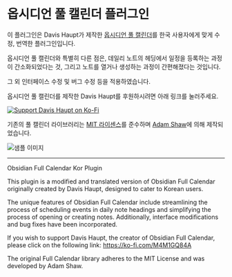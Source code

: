 # 옵시디언 풀 캘린더 플러그인

이 플러그인은 Davis Haupt가 제작한 [옵시디언 풀 캘린더](https://davish.github.io/obsidian-full-calendar/)를 한국 사용자에게 맞게 수정, 번역한 플러그인입니다.

옵시디언 풀 캘린더와 특별히 다른 점은, 데일리 노트의 헤딩에서 일정을 등록하는 과정이 간소화되었다는 것, 그리고 노트를 열거나 생성하는 과정이 간편해졌다는 것입니다.

그 외 인터페이스 수정 및 버그 수정 등을 적용하였습니다.

옵시디언 풀 캘린더를 제작한 Davis Haupt를 후원하시려면 아래 링크를 눌러주세요.

[![Support Davis Haupt on Ko-Fi](https://ko-fi.com/img/githubbutton_sm.svg)](https://ko-fi.com/M4M1GQ84A)

기존의 풀 캘린더 라이브러리는 [MIT 라이센스](https://github.com/fullcalendar/fullcalendar/blob/master/LICENSE.txt)를 준수하며 [Adam Shaw](https://github.com/arshaw)에 의해 제작되었습니다.

![샘플 이미지](https://github.com/annnonn/obsidian-full-calendar-kor/blob/master/sample_image.jpg)

---

Obsidian Full Calendar Kor Plugin

This plugin is a modified and translated version of Obsidian Full Calendar originally created by Davis Haupt, designed to cater to Korean users.

The unique features of Obsidian Full Calendar include streamlining the process of scheduling events in daily note headings and simplifying the process of opening or creating notes. Additionally, interface modifications and bug fixes have been incorporated. 

If you wish to support Davis Haupt, the creator of Obsidian Full Calendar, please click on the following link: https://ko-fi.com/M4M1GQ84A

The original Full Calendar library adheres to the MIT License and was developed by Adam Shaw.